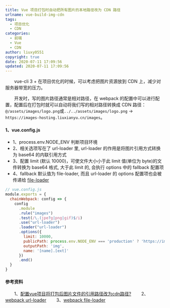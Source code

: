 ```yaml
---
title: Vue 项目打包时自动把所有图片的本地路径改为 CDN 路径
urlname: vue-build-img-cdn
tags:
  - 项目优化
  - CDN
categories:
  - 前端
  - Vue
  - CDN
author: liuxy0551
copyright: true
date: 2020-07-11 17:09:56
updated: 2020-07-11 17:09:56
---
```


&emsp;&emsp;vue-cli 3 + 在项目优化的时候，可以考虑把图片资源放到 CDN 上，减少对服务器带宽的压力。

<!--more-->

&emsp;&emsp;开发时，写的图片路径通常是相对路径，在 webpack 的配置中可以进行配置，配置后在打包时就可以自动将我们写的相对路径转换成 CDN 路径：
`@/assets/images/logo.png`或`../../assets/images/logo.png` -> `https://images-hosting.liuxianyu.cn/images`。


#### 1、vue.config.js

- 1、process.env.NODE_ENV 判断项目环境
- 2、相关选项写在了 url-loader 里, url-loader 的作用是将图片引用方式转换为 base64 的内联引用方式
- 3、配置 limit (默认 10000)，可使文件大小小于此 limit 值(单位为 byte)的文件转换为 base64 格式, 大于此 limit 的, 会执行 options 中的 fallback 配置项
- 4、fallback 默认值为 file-loader, 而且 url-loader 的 options 配置项也会被传递给 <a href="https://webpack.docschina.org/loaders/file-loader/#publicpath" target="_black">file-loader</a>


```javascript
// vue.config.js
module.exports = {
  chainWebpack: config => {
    config
      .module
      .rule("images")
      .test(/\.(jpe?g|png|gif)$/i)
      .use("url-loader")
      .loader("url-loader")
      .options({
        limit: 10000,
        publicPath: process.env.NODE_ENV === 'production' ? 'https://images-hosting.liuxianyu.cn/images' : '',
        outputPath: 'img',
        name: '[name].[ext]'
      })
      .end()
  }
}
```



#### 参考资料

&emsp;&emsp;1、<a href="https://www.cnblogs.com/skura23/p/10825795.html" target="_black">配置vue项目将打包后图片文件的引用路径改为cdn路径?</a>
&emsp;&emsp;2、<a href="https://webpack.docschina.org/loaders/url-loader/#fallback" target="_black">webpack url-loader</a>
&emsp;&emsp;3、<a href="https://webpack.docschina.org/loaders/file-loader/#publicpath" target="_black">webpack file-loader</a>
